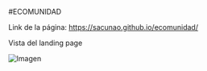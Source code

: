 #ECOMUNIDAD

Link de la página: https://sacunao.github.io/ecomunidad/

Vista del landing page

![Imagen](http://2.1m.yt/FBu3JIq.png "Imagen")
